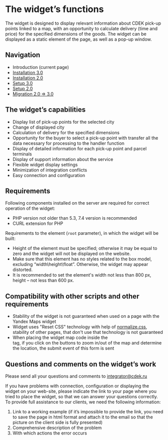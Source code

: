 # The widget’s functions
The widget is designed to display relevant information about CDEK pick-up points linked to a map, with an opportunity to calculate delivery (time and price) for the specified dimensions of the goods. The widget can be displayed as a static element of the page, as well as a pop-up window.

## Navigation
- Introduction (current page)
- [Installation 3.0](INSTALL_3.md)
- [Installation 2.0](INSTALL_2.md)
- [Setup 3.0](SETUP_3.md)
- [Setup 2.0](SETUP_2.md)
- [Migration 2.0 => 3.0](MIGRATION_2_3.md)

## The widget’s capabilities
- Display list of pick-up points for the selected city
- Change of displayed city
- Calculation of delivery for the specified dimensions
- Opportunity for the buyer to select a pick-up point with transfer all the data necessary for processing to the handler function
- Display of detailed information for each pick-up point and parcel terminals
- Display of support information about the service
- Flexible widget display settings
- Minimization of integration conflicts
- Easy connection and configuration

## Requirements
Following components installed on the server are required for correct operation of the widget:
- PHP version not older than 5.3, 7.4 version is recommended
- CURL extension for PHP

Requirements to the element (`root` parameter), in which the widget will be built:
- Height of the element must be specified; otherwise it may be equal to zero and the widget will not be displayed on the website.
- Make sure that this element has no styles related to the box model, excluding “width\height\float”. Otherwise, the widget may appear distorted.
- It is recommended to set the element's width not less than 800 px, height – not less than 600 px.

## Compatibility with other scripts and other requirements
- Stability of the widget is not guaranteed when used on a page with the Yandex Maps widget
- Widget uses "Reset CSS" technology with help of [normalize.css](https://necolas.github.io/normalize.css/), stability of other pages, that don't use that technology is not guaranteed
- When placing the widget map code inside the <form> tag, if you click on the buttons to zoom in/out of the map and determine the location, the submit event of this form is sent

## Questions and comments on the widget’s work
Please send all your questions and comments to integrator@cdek.ru

If you have problems with connection, configuration or displaying the widget on your web-site, please indicate the link to your page where you tried to place the widget, so that we can answer your questions correctly.
To provide full assistance to our clients, we need the following information:
1. Link to a working example (if it’s impossible to provide the link, you need to save the page in html format and attach it to the email so that the picture on the client side is fully presented)
2. Comprehensive description of the problem
3. With which actions the error occurs
